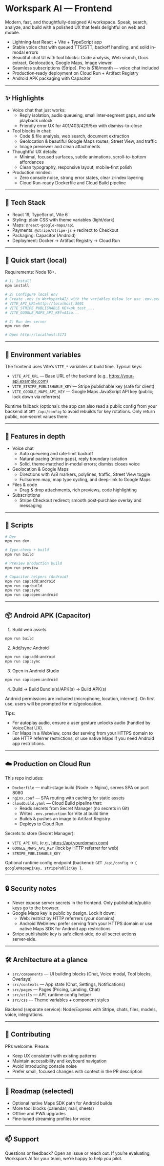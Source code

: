 # Workspark AI — Frontend

Modern, fast, and thoughtfully-designed AI workspace. Speak, search, analyze, and build with a polished UX that feels delightful on web and mobile.

- Lightning‑fast React + Vite + TypeScript app
- Stable voice chat with queued TTS/STT, backoff handling, and solid in-modal errors
- Beautiful chat UI with tool blocks: Code analysis, Web search, Docs extract, Geolocation, Google Maps, Image viewer
- Seamless subscriptions (Stripe). Pro is $18/month — voice chat included
- Production‑ready deployment on Cloud Run + Artifact Registry
- Android APK packaging with Capacitor

---

## ✨ Highlights

- Voice chat that just works:
  - Reply isolation, audio queueing, small inter‑segment gaps, and safe playback unlock
  - Friendly error UX for 401/403/429/5xx with dismiss-to-close
- Tool blocks in chat:
  - Code & file analysis, web search, document extraction
  - Geolocation & beautiful Google Maps routes, Street View, and traffic
  - Image previewer and clean attachments
- Thoughtful UX details:
  - Minimal, focused surfaces, subtle animations, scroll-to-bottom affordances
  - Clean typography, responsive layout, mobile‑first polish
- Production minded:
  - Zero console noise, strong error states, clear z‑index layering
  - Cloud Run-ready Dockerfile and Cloud Build pipeline

---

## 🧱 Tech Stack

- React 19, TypeScript, Vite 6
- Styling: plain CSS with theme variables (light/dark)
- Maps: `@react-google-maps/api`
- Payments: `@stripe/stripe-js` + redirect to Checkout
- Packaging: Capacitor (Android)
- Deployment: Docker → Artifact Registry → Cloud Run

---

## 🚀 Quick start (local)

Requirements: Node 18+.

```bash
# 1) Install
npm install

# 2) Configure local env
# Create .env in WorksparkAI/ with the variables below (or use .env.example):
# VITE_API_URL=http://localhost:3001
# VITE_STRIPE_PUBLISHABLE_KEY=pk_test_...
# VITE_GOOGLE_MAPS_API_KEY=AIza...

# 3) Run dev server
npm run dev

# Open http://localhost:5173
```

---

## 🔐 Environment variables

The frontend uses Vite’s `VITE_*` variables at build time. Typical keys:

- `VITE_API_URL` — Base URL of the backend (e.g., https://your-api.example.com)
- `VITE_STRIPE_PUBLISHABLE_KEY` — Stripe publishable key (safe for client)
- `VITE_GOOGLE_MAPS_API_KEY` — Google Maps JavaScript API key (public; lock down via referrers)

Runtime fallback (optional): the app can also read a public config from your backend at `GET /api/config` to avoid rebuilds for key rotations. Only return public, non‑secret values there.

---

## 🧭 Features in depth

- Voice chat
  - Auto queueing and rate‑limit backoff
  - Natural pacing (micro‑gaps), reply boundary isolation
  - Solid, theme‑matched in‑modal errors; dismiss closes voice
- Geolocation & Google Maps
  - Directions with A/B markers, polylines, traffic, Street View toggle
  - Fullscreen map, map type cycling, and deep-link to Google Maps
- Files & code
  - Drag & drop attachments, rich previews, code highlighting
- Subscriptions
  - Stripe Checkout redirect; smooth post‑purchase overlay and messaging

---

## 🧪 Scripts

```bash
# Dev
npm run dev

# Type‑check + build
npm run build

# Preview production build
npm run preview

# Capacitor helpers (Android)
npm run cap:add:android
npm run cap:build
npm run cap:sync
npm run cap:open:android
```

---

## 📦 Android APK (Capacitor)

1) Build web assets
```bash
npm run build
```

2) Add/sync Android
```bash
npm run cap:add:android
npm run cap:sync
```

3) Open in Android Studio
```bash
npm run cap:open:android
```

4) Build → Build Bundle(s)/APK(s) → Build APK(s)

Android permissions are included (microphone, location, internet). On first use, users will be prompted for mic/geolocation.

Tips:
- For autoplay audio, ensure a user gesture unlocks audio (handled by VoiceChat UX).
- For Maps in a WebView, consider serving from your HTTPS domain to use HTTP referrer restrictions, or use native Maps if you need Android app restrictions.

---

## ☁️ Production on Cloud Run

This repo includes:
- `Dockerfile` — multi‑stage build (Node → Nginx), serves SPA on port 8080
- `nginx.conf` — SPA routing with caching for static assets
- `cloudbuild.yaml` — Cloud Build pipeline that:
  - Reads secrets from Secret Manager (no secrets in Git)
  - Writes `.env.production` for Vite at build time
  - Builds & pushes an image to Artifact Registry
  - Deploys to Cloud Run

Secrets to store (Secret Manager):
- `VITE_API_URL` (e.g., https://api.yourdomain.com)
- `GOOGLE_MAPS_API_KEY` (lock by HTTP referrer for web)
- `STRIPE_PUBLISHABLE_KEY`

Optional runtime config endpoint (backend): `GET /api/config` → `{ googleMapsApiKey, stripePublicKey }`.

---

## 🔒 Security notes

- Never expose server secrets in the frontend. Only publishable/public keys go to the browser.
- Google Maps key is public by design. Lock it down:
  - Web: restrict by HTTP referrers (your domains)
  - Android WebView: prefer serving from your HTTPS domain or use native Maps SDK for Android app restrictions
- Stripe publishable key is safe client‑side; do all secret actions server‑side.

---

## 🛠️ Architecture at a glance

- `src/components` — UI building blocks (Chat, Voice modal, Tool blocks, Overlays)
- `src/contexts` — App state (Chat, Settings, Notifications)
- `src/pages` — Pages (Pricing, Landing, Chat)
- `src/utils` — API, runtime config helper
- `src/css` — Theme variables + component styles

Backend (separate service): Node/Express with Stripe, chats, files, models, voice, integrations.

---

## 🤝 Contributing

PRs welcome. Please:
- Keep UX consistent with existing patterns
- Maintain accessibility and keyboard navigation
- Avoid introducing console noise
- Prefer small, focused changes with context in the PR description

---

## 🧭 Roadmap (selected)

- Optional native Maps SDK path for Android builds
- More tool blocks (calendar, mail, sheets)
- Offline and PWA upgrades
- Fine‑tuned streaming profiles for voice

---

## 📫 Support

Questions or feedback? Open an issue or reach out. If you’re evaluating Workspark AI for your team, we’re happy to help you pilot.
